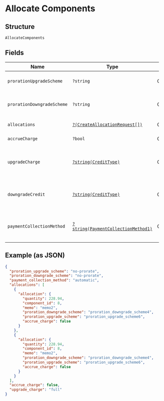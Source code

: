 
# Allocate Components

## Structure

`AllocateComponents`

## Fields

| Name | Type | Tags | Description | Getter | Setter |
|  --- | --- | --- | --- | --- | --- |
| `prorationUpgradeScheme` | `?string` | Optional | **Default**: `'no-prorate'` | getProrationUpgradeScheme(): ?string | setProrationUpgradeScheme(?string prorationUpgradeScheme): void |
| `prorationDowngradeScheme` | `?string` | Optional | **Default**: `'no-prorate'` | getProrationDowngradeScheme(): ?string | setProrationDowngradeScheme(?string prorationDowngradeScheme): void |
| `allocations` | [`?(CreateAllocationRequest[])`](../../doc/models/create-allocation-request.md) | Optional | - | getAllocations(): ?array | setAllocations(?array allocations): void |
| `accrueCharge` | `?bool` | Optional | - | getAccrueCharge(): ?bool | setAccrueCharge(?bool accrueCharge): void |
| `upgradeCharge` | [`?string(CreditType)`](../../doc/models/credit-type.md) | Optional | The type of credit to be created when upgrading/downgrading. Defaults to the component and then site setting if one is not provided.<br>Available values: `full`, `prorated`, `none`. | getUpgradeCharge(): ?string | setUpgradeCharge(?string upgradeCharge): void |
| `downgradeCredit` | [`?string(CreditType)`](../../doc/models/credit-type.md) | Optional | The type of credit to be created when upgrading/downgrading. Defaults to the component and then site setting if one is not provided.<br>Available values: `full`, `prorated`, `none`. | getDowngradeCredit(): ?string | setDowngradeCredit(?string downgradeCredit): void |
| `paymentCollectionMethod` | [`?string(PaymentCollectionMethod1)`](../../doc/models/payment-collection-method-1.md) | Optional | (Optional) If not passed, the allocation(s) will use the payment collection method on the subscription<br>**Default**: `PaymentCollectionMethod1::AUTOMATIC` | getPaymentCollectionMethod(): ?string | setPaymentCollectionMethod(?string paymentCollectionMethod): void |

## Example (as JSON)

```json
{
  "proration_upgrade_scheme": "no-prorate",
  "proration_downgrade_scheme": "no-prorate",
  "payment_collection_method": "automatic",
  "allocations": [
    {
      "allocation": {
        "quantity": 228.94,
        "component_id": 8,
        "memo": "memo2",
        "proration_downgrade_scheme": "proration_downgrade_scheme4",
        "proration_upgrade_scheme": "proration_upgrade_scheme6",
        "accrue_charge": false
      }
    },
    {
      "allocation": {
        "quantity": 228.94,
        "component_id": 8,
        "memo": "memo2",
        "proration_downgrade_scheme": "proration_downgrade_scheme4",
        "proration_upgrade_scheme": "proration_upgrade_scheme6",
        "accrue_charge": false
      }
    }
  ],
  "accrue_charge": false,
  "upgrade_charge": "full"
}
```

